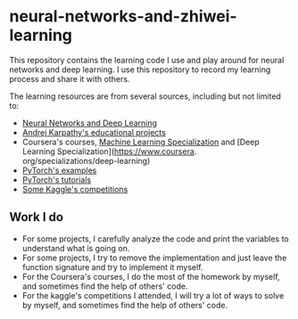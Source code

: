 # neural-networks-and-zhiwei-learning

This repository contains the learning code I use and play around for neural networks and deep learning. I use this 
repository to record my learning process and share it with others.

The learning resources are from several sources, including but not limited to:

* [Neural Networks and Deep Learning](http://neuralnetworksanddeeplearning.com/) 
* [Andrej Karpathy's educational projects](https://github.com/karpathy)
* Coursera's courses, [Machine Learning Specialization](https://www.coursera.org/specializations/machine-learning-introduction) and [Deep Learning Specialization](https://www.coursera.
org/specializations/deep-learning) 
* [PyTorch's examples](https://github.com/pytorch/examples)
* [PyTorch's tutorials](https://github.com/pytorch/tutorials)
* [Some Kaggle's competitions](https://www.kaggle.com/)

## Work I do 

* For some projects, I carefully analyze the code and print the variables to understand what is going on.
* For some projects, I try to remove the implementation and just leave the function signature and try to implement it myself.
* For the Coursera's courses, I do the most of the homework by myself, and sometimes find the help of others' code.
* For the kaggle's competitions I attended, I will try a lot of ways to solve by myself, and sometimes find the help of 
others' code.
